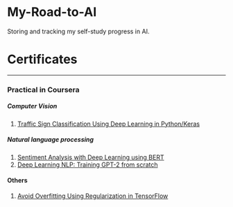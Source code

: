 # My-Road-to-AI
Storing and tracking my self-study progress in AI.


# Certificates
---
### Practical in Coursera
##### Computer Vision
1. [Traffic Sign Classification Using Deep Learning in Python/Keras](https://github.com/heraclex12/My-Road-to-AI/blob/master/certificates/Coursera%20P5VUU3QW9RBH.pdf)

##### Natural language processing
1. [Sentiment Analysis with Deep Learning using BERT](https://github.com/heraclex12/My-Road-to-AI/blob/master/certificates/Coursera%20THK3DUG2TG5W.pdf)
2. [Deep Learning NLP: Training GPT-2 from scratch](https://github.com/heraclex12/My-Road-to-AI/blob/master/certificates/Coursera%20V8XELT6PCGY7.pdf)

#### Others
1. [Avoid Overfitting Using Regularization in TensorFlow](https://github.com/heraclex12/My-Road-to-AI/blob/master/certificates/Coursera%209JB54QUUNH3N.pdf)
